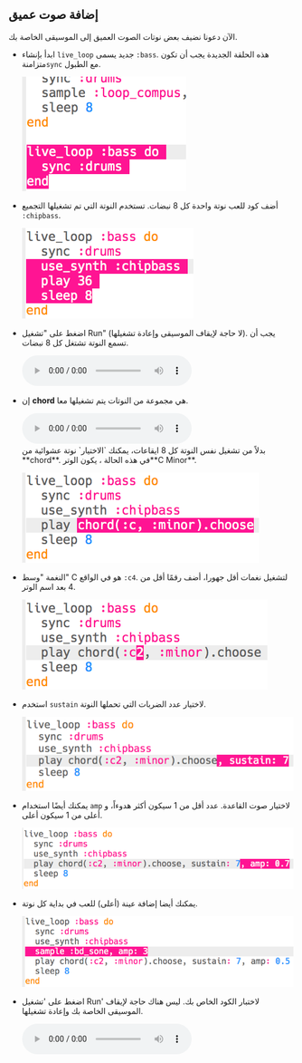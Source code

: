 ## إضافة صوت عميق

الآن دعونا نضيف بعض نوتات الصوت العميق إلى الموسيقى الخاصة بك.

+ ابدأ بإنشاء `live_loop` جديد يسمى `:bass`. هذه الحلقة الجديدة يجب أن تكون متزامنة`sync` مع الطبول.
    
    ![لقطة الشاشة](images/dj-bass-loop.png)

+ أضف كود للعب نوتة واحدة كل 8 نبضات. تستخدم النوتة التي تم تشغيلها التجميع `:chipbass`.
    
    ![لقطة الشاشة](images/dj-bass-note.png)

+ اضغط على "تشغيل Run" (لا حاجة لإيقاف الموسيقى وإعادة تشغيلها). يجب أن تسمع النوتة تشتغل كل 8 نبضات.
    
    <div id="audio-preview" class="pdf-hidden">
    <audio controls preload> 
      <source src="resources/bass-single.mp3" type="audio/mpeg">
    المتصفح الخاص بك لا يدعم عنصر <code>الصوت </code>. 
    </audio>
    </div>
+ إن **chord** هي مجموعة من النوتات يتم تشغيلها معا.
    
    <div id="audio-preview" class="pdf-hidden">
    <audio controls preload> 
      <source src="resources/chord.mp3" type="audio/mpeg">
    المتصفح الخاص بك لا يدعم عنصر <code>الصوت </code>. 
    </audio>
    </div>
    بدلاً من تشغيل نفس النوتة كل 8 ايقاعات، يمكنك `الاختيار` نوتة عشوائية من **chord**. في هذه الحالة ، يكون الوتر**C Minor**.
    
    ![لقطة الشاشة](images/dj-bass-random-note.png)

+ النغمة "وسط" C هو في الواقع `:c4`. لتشغيل نغمات أقل جهورا، أضف رقمًا أقل من 4 بعد اسم الوتر.
    
    ![لقطة الشاشة](images/dj-bass-lower-note.png)

+ استخدم `sustain` لاختيار عدد الضربات التي تحملها النوتة.
    
    ![لقطة الشاشة](images/dj-bass-longer-note.png)

+ يمكنك أيضًا استخدام `amp` لاختيار صوت القاعدة. عدد أقل من 1 سيكون أكثر هدوءاً، و أعلى من 1 سيكون أعلى.
    
    ![لقطة الشاشة](images/dj-bass-amp.png)

+ يمكنك أيضا إضافة عينة (أعلى) للعب في بداية كل نوتة.
    
    ![لقطة الشاشة](images/dj-bass-sample.png)

+ اضغط على 'تشغيل Run' لاختبار الكود الخاص بك. ليس هناك حاجة لإيقاف الموسيقى الخاصة بك وإعادة تشغيلها.
    
    <div id="audio-preview" class="pdf-hidden">
    <audio controls preload> 
      <source src="resources/bass.mp3" type="audio/mpeg">
    المتصفح الخاص بك لا يدعم عنصر <code>الصوت </code>. 
    </audio>
    </div>